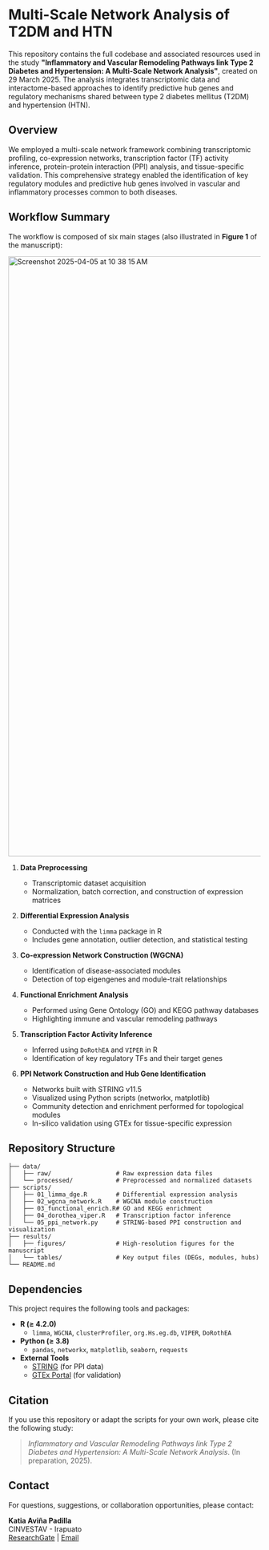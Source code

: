 # Multi-Scale Network Analysis of T2DM and HTN

This repository contains the full codebase and associated resources used in the study **"Inflammatory and Vascular Remodeling Pathways link Type 2 Diabetes and Hypertension: A Multi-Scale Network Analysis"**, created on 29 March 2025. The analysis integrates transcriptomic data and interactome-based approaches to identify predictive hub genes and regulatory mechanisms shared between type 2 diabetes mellitus (T2DM) and hypertension (HTN).

## Overview

We employed a multi-scale network framework combining transcriptomic profiling, co-expression networks, transcription factor (TF) activity inference, protein-protein interaction (PPI) analysis, and tissue-specific validation. This comprehensive strategy enabled the identification of key regulatory modules and predictive hub genes involved in vascular and inflammatory processes common to both diseases.

## Workflow Summary

The workflow is composed of six main stages (also illustrated in **Figure 1** of the manuscript):


<img width="1199" alt="Screenshot 2025-04-05 at 10 38 15 AM" src="https://github.com/user-attachments/assets/68e36f84-8fda-49c9-b5dd-2d8c44ccf409" />




1. **Data Preprocessing**  
   - Transcriptomic dataset acquisition  
   - Normalization, batch correction, and construction of expression matrices

2. **Differential Expression Analysis**  
   - Conducted with the `limma` package in R  
   - Includes gene annotation, outlier detection, and statistical testing

3. **Co-expression Network Construction (WGCNA)**  
   - Identification of disease-associated modules  
   - Detection of top eigengenes and module-trait relationships

4. **Functional Enrichment Analysis**  
   - Performed using Gene Ontology (GO) and KEGG pathway databases  
   - Highlighting immune and vascular remodeling pathways

5. **Transcription Factor Activity Inference**  
   - Inferred using `DoRothEA` and `VIPER` in R  
   - Identification of key regulatory TFs and their target genes

6. **PPI Network Construction and Hub Gene Identification**  
   - Networks built with STRING v11.5  
   - Visualized using Python scripts (networkx, matplotlib)  
   - Community detection and enrichment performed for topological modules  
   - In-silico validation using GTEx for tissue-specific expression

## Repository Structure

```
├── data/
│   ├── raw/                  # Raw expression data files
│   └── processed/            # Preprocessed and normalized datasets
├── scripts/
│   ├── 01_limma_dge.R        # Differential expression analysis
│   ├── 02_wgcna_network.R    # WGCNA module construction
│   ├── 03_functional_enrich.R# GO and KEGG enrichment
│   ├── 04_dorothea_viper.R   # Transcription factor inference
│   └── 05_ppi_network.py     # STRING-based PPI construction and visualization
├── results/
│   ├── figures/              # High-resolution figures for the manuscript
│   └── tables/               # Key output files (DEGs, modules, hubs)
└── README.md
```

## Dependencies

This project requires the following tools and packages:

- **R (≥ 4.2.0)**  
  - `limma`, `WGCNA`, `clusterProfiler`, `org.Hs.eg.db`, `VIPER`, `DoRothEA`
- **Python (≥ 3.8)**  
  - `pandas`, `networkx`, `matplotlib`, `seaborn`, `requests`
- **External Tools**  
  - [STRING](https://string-db.org/) (for PPI data)
  - [GTEx Portal](https://gtexportal.org/) (for validation)

## Citation

If you use this repository or adapt the scripts for your own work, please cite the following study:

> *Inflammatory and Vascular Remodeling Pathways link Type 2 Diabetes and Hypertension: A Multi-Scale Network Analysis*. (In preparation, 2025).


## Contact

For questions, suggestions, or collaboration opportunities, please contact:

**Katia Aviña Padilla**  
CINVESTAV - Irapuato  
[ResearchGate](https://www.researchgate.net/profile/Katia-Avina-Padilla) | [Email](mailto:katia.avinap@cinvestav.mx)
